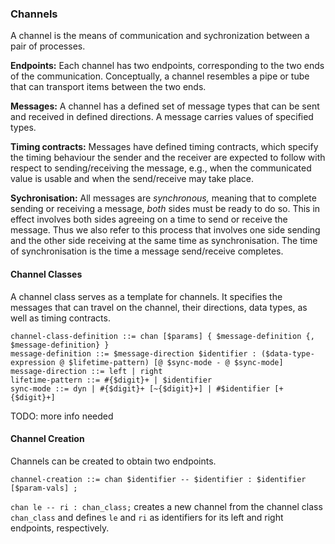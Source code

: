### Channels

A channel is the means of communication and sychronization between a pair of processes.

**Endpoints:** Each channel has two endpoints, corresponding to the two ends of the
communication. Conceptually, a channel resembles a pipe or tube that can transport
items between the two ends.

**Messages:** A channel has a defined set of message types that can be sent and received in
defined directions. A message carries values of specified types.

**Timing contracts:** Messages have defined timing contracts, which specify the timing
behaviour the sender and the receiver are expected to follow with respect to sending/receiving
the message, e.g., when the communicated value is usable and when the send/receive may
take place.

**Sychronisation:** All messages are _synchronous,_ meaning that to complete sending or receiving
a message, _both_ sides must be ready to do so. This in effect involves both sides agreeing
on a time to send or receive the message. Thus we also refer to this process that involves
one side sending and the other side receiving at the same time as synchronisation.
The time of synchronisation is the time a message send/receive completes.

#### Channel Classes

A channel class serves as a template for channels. It specifies the messages that
can travel on the channel, their directions, data types, as well as timing contracts.

```
channel-class-definition ::= chan [$params] { $message-definition {, $message-definition} }
message-definition ::= $message-direction $identifier : ($data-type-expression @ $lifetime-pattern) [@ $sync-mode - @ $sync-mode]
message-direction ::= left | right
lifetime-pattern ::= #{$digit}+ | $identifier
sync-mode ::= dyn | #{$digit}+ [~{$digit}+] | #$identifier [+ {$digit}+]
```

TODO: more info needed

#### Channel Creation

Channels can be created to obtain two endpoints.
```
channel-creation ::= chan $identifier -- $identifier : $identifier [$param-vals] ;
```

`chan le -- ri : chan_class;` creates a new channel from the channel class `chan_class`
and defines `le` and `ri` as identifiers for its left and right endpoints, respectively.

